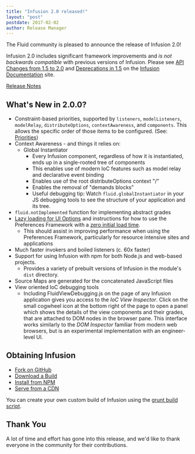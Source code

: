```yaml
---
title: "Infusion 2.0 released!"
layout: "post"
postdate: 2017-02-02
author: Release Manager
---
```


The Fluid community is pleased to announce the release of Infusion 2.0!

Infusion 2.0 includes significant framework improvements and _is not backwards compatible_ with previous versions of Infusion. Please see [API Changes from 1.5 to 2.0](http://docs.fluidproject.org/infusion/development/APIChangesFrom1_5To2_0.html) and [Deprecations in 1.5](http://docs.fluidproject.org/infusion/development/DeprecationsIn1_5.html) on the [Infusion Documentation](https://github.com/fluid-project/infusion-docs) site.

[Release Notes](https://github.com/fluid-project/infusion/blob/infusion-2.0/ReleaseNotes.md)

## What's New in 2.0.0?
- Constraint-based priorities, supported by `listeners`, `modelListeners`, `modelRelay`, `distributeOptions`, `contextAwareness`, and `components`. This allows the specific order of those items to be configured. (See: [Priorities](http://docs.fluidproject.org/infusion/development/Priorities.html))
- Context Awareness - and things it relies on:
  - Global Instantiator
    - Every Infusion component, regardless of how it is instantiated, ends up in a single-rooted tree of components
    - This enables use of modern IoC features such as model relay and declarative event binding
    - Enables use of the root distributeOptions context "/"
    - Enables the removal of "demands blocks"
    - Useful debugging tip: Watch `fluid.globalInstantiator` in your JS debugging tools to see the structure of your application and its tree.
- `fluid.notImplemented` function for implementing abstract grades
- [Lazy loading for UI Options](http://docs.fluidproject.org/infusion/development/UserInterfaceOptionsAPI.html#lazyload) and instructions for how to use the Preferences Framework with a [zero initial load time](http://docs.fluidproject.org/infusion/development/tutorial-prefsFrameworkMinimalFootprint/MinimalFootprint.html).
  - This should assist in improving performance when using the Preferences Framework, particularly for resource intensive sites and applications
- Much faster invokers and boiled listeners (c. 60x faster)
- Support for using Infusion with npm for both Node.js and web-based projects.
  - Provides a variety of prebuilt versions of Infusion in the module's `dist` directory.
- Source Maps are generated for the concatenated JavaScript files
- View oriented IoC debugging tools
  - Including FluidViewDebugging.js on the page of any Infusion application gives you access to the _IoC View Inspector_. Click on the small cogwheel icon at the bottom right of the page to open a panel which shows the details of the view components and their grades, that are attached to DOM nodes in the browser pane. This interface works similarly to the _DOM Inspector_ familiar from modern web browsers, but is an experimental implementation with an engineer-level UI.

## Obtaining Infusion ##

  * [Fork on GitHub](https://github.com/fluid-project/infusion)
  * [Download a Build](https://github.com/fluid-project/infusion/releases)
  * [Install from NPM](https://www.npmjs.com/package/infusion)
  * [Serve from a CDN](https://cdnjs.com/libraries/infusion)

You can create your own custom build of Infusion using the [grunt build script](https://github.com/fluid-project/infusion/blob/infusion-2.0/README.md#how-do-i-create-an-infusion-package).

## Thank You ##

A lot of time and effort has gone into this release, and we'd like to thank everyone in the community for their contributions.
